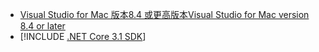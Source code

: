 * [<span data-ttu-id="f3ee1-101">Visual Studio for Mac 版本8.4 或更高版本</span><span class="sxs-lookup"><span data-stu-id="f3ee1-101">Visual Studio for Mac version 8.4 or later</span></span>](https://visualstudio.microsoft.com/vs/mac/)
* [!INCLUDE [.NET Core 3.1 SDK](~/includes/3.1-SDK.md)]
